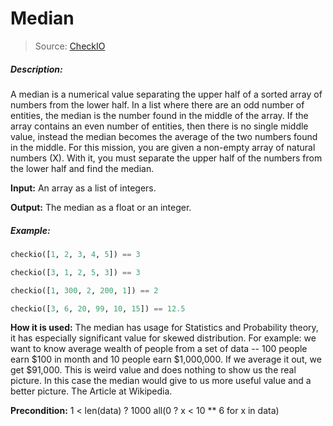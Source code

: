 # Median
> Source: [CheckIO](http://www.checkio.org/)

##### Description:
A median is a numerical value separating the upper half of a sorted array of numbers from the lower half. In a list where there are an odd number of entities, the median is the number found in the middle of the array. If the array contains an even number of entities, then there is no single middle value, instead the median becomes the average of the two numbers found in the middle. For this mission, you are given a non-empty array of natural numbers (X). With it, you must separate the upper half of the numbers from the lower half and find the median.

**Input:** An array as a list of integers.

**Output:** The median as a float or an integer.

##### Example:
```python
checkio([1, 2, 3, 4, 5]) == 3

checkio([3, 1, 2, 5, 3]) == 3

checkio([1, 300, 2, 200, 1]) == 2

checkio([3, 6, 20, 99, 10, 15]) == 12.5
```

**How it is used:** The median has usage for Statistics and Probability theory, it has especially significant value for skewed distribution. For example: we want to know average wealth of people from a set of data -- 100 people earn $100 in month and 10 people earn $1,000,000. If we average it out, we get $91,000. This is weird value and does nothing to show us the real picture. In this case the median would give to us more useful value and a better picture. The Article at Wikipedia.

**Precondition:**
1 < len(data) ? 1000
all(0 ? x < 10 ** 6 for x in data)